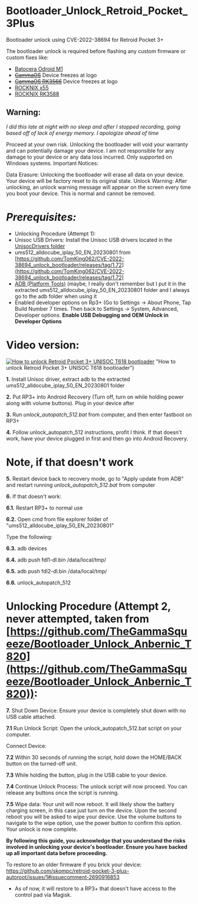 # Bootloader_Unlock_Retroid_Pocket_3Plus
Bootloader unlock using CVE-2022-38694 for Retroid Pocket 3+

The bootloader unlock is required before flashing any custom firmware or custom fixes like:
- [Batocera Odroid M1](https://batocera.org/download)
- ~~[GammaOS](https://github.com/TheGammaSqueeze/GammaOS)~~ Device freezes at logo
- ~~[GammaOS RK3566](https://github.com/TheGammaSqueeze/GammaOS-RK3566)~~ Device freezes at logo
- [ROCKNIX x55](https://rocknix.org/devices/powkiddy/x55/)
- [ROCKNIX RK3588](https://rocknix.org/contribute/build/#option-1-clean-the-package-that-failed)



## Warning:

*I did this late at night with no sleep and after I stopped recording, going based off of lack of energy memory. I apologize ahead of time*

Proceed at your own risk. 
Unlocking the bootloader will void your warranty and can potentially damage your device. I am not responsible for any damage to your device or any data loss incurred.
Only supported on Windows systems.
Important Notices:

Data Erasure: Unlocking the bootloader will erase all data on your device. Your device will be factory reset to its original state.
Unlock Warning: After unlocking, an unlock warning message will appear on the screen every time you boot your device. This is normal and cannot be removed.

# *Prerequisites:*
- Unlocking Procedure (Attempt 1):
- Unisoc USB Drivers: Install the Unisoc USB drivers located in the [UnisocDrivers folder](https://github.com/TheGammaSqueeze/GammaOS/blob/main/UnisocDrivers.zip)
- ums512_alldocube_iplay_50_EN_20230801 from [https://github.com/TomKing062/CVE-2022-38694_unlock_bootloader/releases/tag/1.72](https://github.com/TomKing062/CVE-2022-38694_unlock_bootloader/releases/tag/1.72)
- [ADB (Platform Tools)](https://developer.android.com/tools/releases/platform-tools) (maybe, I really don't remember but I put it in the extracted ums512_alldocube_iplay_50_EN_20230801 folder and I always go to the adb folder when using it
- Enabled developer options on Rp3+ (Go to Settings → About Phone, Tap Build Number 7 times. Then back to Settings → System, Advanced, Developer options. **Enable USB Debugging and OEM Unlock in Developer Options**

# Video version:
[![How to unlock Retroid Pocket 3+ UNISOC T618 bootloader](https://i.ytimg.com/vi_webp/0o8FVecnDrY/maxresdefault.webp)](https://www.youtube.com/watch?v=0o8FVecnDrY) "How to unlock Retroid Pocket 3+ UNISOC T618 bootloader")

**1.** Install Unisoc driver, extract adb to the extracted ums512_alldocube_iplay_50_EN_20230801 folder

**2.** Put RP3+ into Android Recovery (Turn off, turn on while holding power along with volume buttons). Plug in your device after

**3.** Run *unlock_autopatch_512.bat* from computer, and then enter fastboot on RP3+

**4.** Follow unlock_autopatch_512 instructions, profit I think. If that doesn't work, have your device plugged in first and then go into Android Recovery.

# Note, if that doesn't work
**5.** Restart device back to recovery mode, go to "Apply update from ADB" and restart running *unlock_autopatch_512.bat* from computer

**6.** If that doesn't work:

**6.1.** Restart RP3+ to normal use

**6.2.** Open cmd from file explorer folder of "ums512_alldocube_iplay_50_EN_20230801"

Type the following:

**6.3.** adb devices

**6.4.** adb push fdl1-dl.bin /data/local/tmp/

**6.5.** adb push fdl2-dl.bin /data/local/tmp/

**6.6.** unlock_autopatch_512



# Unlocking Procedure (Attempt 2, never attempted, taken from [https://github.com/TheGammaSqueeze/Bootloader_Unlock_Anbernic_T820](https://github.com/TheGammaSqueeze/Bootloader_Unlock_Anbernic_T820)):
**7.** Shut Down Device: Ensure your device is completely shut down with no USB cable attached.

**7.1** Run Unlock Script: Open the unlock_autopatch_512.bat script on your computer.

Connect Device:

**7.2** Within 30 seconds of running the script, hold down the HOME/BACK button on the turned-off unit.

**7.3** While holding the button, plug in the USB cable to your device.

**7.4** Continue Unlock Process: The unlock script will now proceed. You can release any buttons once the script is running.

**7.5** Wipe data: Your unit will now reboot. It will likely show the battery charging screen, in this case just turn on the device. Upon the second reboot you will be asked to wipe your device. Use the volume buttons to navigate to the wipe option, use the power button to confirm this option. Your unlock is now complete.


**By following this guide, you acknowledge that you understand the risks involved in unlocking your device's bootloader. Ensure you have backed up all important data before proceeding.**

To restore to an older firmware if you brick your device: https://github.com/skompc/retroid-pocket-3-plus-autoroot/issues/1#issuecomment-2690916853
- As of now, it will restore to a RP3+ that doesn't have access to the control pad via Magisk.


